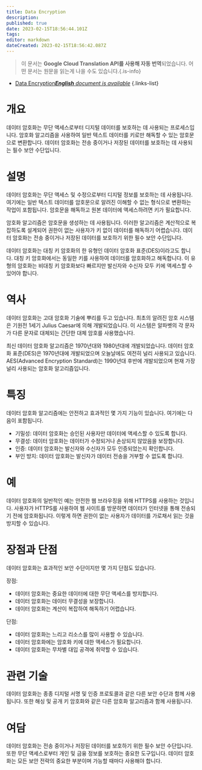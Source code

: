 ```yaml
---
title: Data Encryption
description: 
published: true
date: 2023-02-15T18:56:44.101Z
tags: 
editor: markdown
dateCreated: 2023-02-15T18:56:42.087Z
---
```


> 이 문서는 **Google Cloud Translation API를 사용해 자동 번역**되었습니다.
어떤 문서는 원문을 읽는게 나을 수도 있습니다.{.is-info}



- [Data Encryption***English** document is available*](/en/Knowledge-base/Dictionary/data-encryption)
{.links-list}


# 개요
데이터 암호화는 무단 액세스로부터 디지털 데이터를 보호하는 데 사용되는 프로세스입니다. 암호화 알고리즘을 사용하여 일반 텍스트 데이터를 키로만 해독할 수 있는 암호문으로 변환합니다. 데이터 암호화는 전송 중이거나 저장된 데이터를 보호하는 데 사용되는 필수 보안 수단입니다.

# 설명
데이터 암호화는 무단 액세스 및 수정으로부터 디지털 정보를 보호하는 데 사용됩니다. 여기에는 일반 텍스트 데이터를 암호문으로 알려진 이해할 수 없는 형식으로 변환하는 작업이 포함됩니다. 암호문을 해독하고 원본 데이터에 액세스하려면 키가 필요합니다.

암호화 알고리즘은 암호문을 생성하는 데 사용됩니다. 이러한 알고리즘은 계산적으로 복잡하도록 설계되어 권한이 없는 사용자가 키 없이 데이터를 해독하기 어렵습니다. 데이터 암호화는 전송 중이거나 저장된 데이터를 보호하기 위한 필수 보안 수단입니다.

데이터 암호화는 대칭 키 암호화의 한 유형인 데이터 암호화 표준(DES)이라고도 합니다. 대칭 키 암호화에서는 동일한 키를 사용하여 데이터를 암호화하고 해독합니다. 이 유형의 암호화는 비대칭 키 암호화보다 빠르지만 발신자와 수신자 모두 키에 액세스할 수 있어야 합니다.

# 역사
데이터 암호화는 고대 암호화 기술에 뿌리를 두고 있습니다. 최초의 알려진 암호 시스템은 기원전 1세기 Julius Caesar에 의해 개발되었습니다. 이 시스템은 알파벳의 각 문자가 다른 문자로 대체되는 간단한 대체 암호를 사용했습니다.

최신 데이터 암호화 알고리즘은 1970년대와 1980년대에 개발되었습니다. 데이터 암호화 표준(DES)은 1970년대에 개발되었으며 오늘날에도 여전히 널리 사용되고 있습니다. AES(Advanced Encryption Standard)는 1990년대 후반에 개발되었으며 현재 가장 널리 사용되는 암호화 알고리즘입니다.

# 특징
데이터 암호화 알고리즘에는 안전하고 효과적인 몇 가지 기능이 있습니다. 여기에는 다음이 포함됩니다.
- 기밀성: 데이터 암호화는 승인된 사용자만 데이터에 액세스할 수 있도록 합니다.
- 무결성: 데이터 암호화는 데이터가 수정되거나 손상되지 않았음을 보장합니다.
- 인증: 데이터 암호화는 발신자와 수신자가 모두 인증되었는지 확인합니다.
- 부인 방지: 데이터 암호화는 발신자가 데이터 전송을 거부할 수 없도록 합니다.

# 예
데이터 암호화의 일반적인 예는 안전한 웹 브라우징을 위해 HTTPS를 사용하는 것입니다. 사용자가 HTTPS를 사용하여 웹 사이트를 방문하면 데이터가 인터넷을 통해 전송되기 전에 암호화됩니다. 이렇게 하면 권한이 없는 사용자가 데이터를 가로채서 읽는 것을 방지할 수 있습니다.

# 장점과 단점
데이터 암호화는 효과적인 보안 수단이지만 몇 가지 단점도 있습니다.

장점:
- 데이터 암호화는 중요한 데이터에 대한 무단 액세스를 방지합니다.
- 데이터 암호화는 데이터 무결성을 보장합니다.
- 데이터 암호화는 계산이 복잡하여 해독하기 어렵습니다.

단점:
- 데이터 암호화는 느리고 리소스를 많이 사용할 수 있습니다.
- 데이터 암호화에는 암호화 키에 대한 액세스가 필요합니다.
- 데이터 암호화는 무차별 대입 공격에 취약할 수 있습니다.

# 관련 기술
데이터 암호화는 종종 디지털 서명 및 인증 프로토콜과 같은 다른 보안 수단과 함께 사용됩니다. 또한 해싱 및 공개 키 암호화와 같은 다른 암호화 알고리즘과 함께 사용됩니다.

# 여담
데이터 암호화는 전송 중이거나 저장된 데이터를 보호하기 위한 필수 보안 수단입니다. 또한 무단 액세스로부터 개인 및 금융 정보를 보호하는 중요한 도구입니다. 데이터 암호화는 모든 보안 전략의 중요한 부분이며 가능할 때마다 사용해야 합니다.